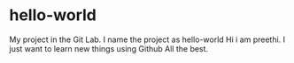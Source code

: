 # hello-world
My project in the Git Lab. I name the project as hello-world
Hi i am preethi.
I just want to learn new things using Github
All the best.
